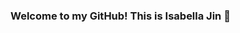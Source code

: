 ### Welcome to my GitHub! This is Isabella Jin 👋

<!--
**isabella-jin/Isabella-Jin** is a ✨ _special_ ✨ repository because its `README.md` (this file) appears on your GitHub profile.

- 🔭 I’m currently working as a Data Analyst at a startup
- 🎓 M.Sc. Business Analytics | M.Sc. International Business | B.Ec Finance
- 🤔 I’m looking for help to build a Data Science career and polish my programming skills
- ⚡ Fun fact: I love listening to (all genres of) music, playing the flute, and watching comedies. 
-->
